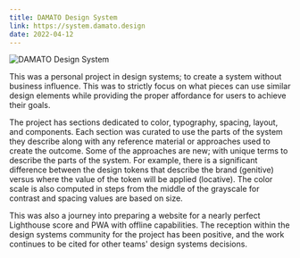```yaml
---
title: DAMATO Design System
link: https://system.damato.design
date: 2022-04-12
---
```


![DAMATO Design System](https://system.damato.design/og-image.png)

This was a personal project in design systems; to create a system without business influence. This was to strictly focus on what pieces can use similar design elements while providing the proper affordance for users to achieve their goals.

The project has sections dedicated to color, typography, spacing, layout, and components. Each section was curated to use the parts of the system they describe along with any reference material or approaches used to create the outcome. Some of the approaches are new; with unique terms to describe the parts of the system. For example, there is a significant difference between the design tokens that describe the brand (genitive) versus where the value of the token will be applied (locative). The color scale is also computed in steps from the middle of the grayscale for contrast and spacing values are based on size.

This was also a journey into preparing a website for a nearly perfect Lighthouse score and PWA with offline capabilities. The reception within the design systems community for the project has been positive, and the work continues to be cited for other teams' design systems decisions.